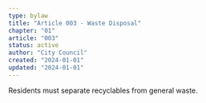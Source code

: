 ```yaml
---
type: bylaw
title: "Article 003 - Waste Disposal"
chapter: "01"
article: "003"
status: active
author: "City Council"
created: "2024-01-01"
updated: "2024-01-01"
---
```


Residents must separate recyclables from general waste.

